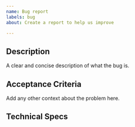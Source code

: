 ```yaml
---
name: Bug report
labels: bug
about: Create a report to help us improve

---
```


## Description
A clear and concise description of what the bug is.

## Acceptance Criteria
Add any other context about the problem here.

## Technical Specs